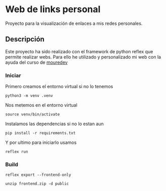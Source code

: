 # Web de links personal
Proyecto para la visualización de enlaces a mis redes personales.

## Descripción
Este proyecto ha sido realizado con el framework de python reflex que permite realizar webs.
Para ello he utilizado y personalizado mi web con la ayuda del curso de [mouredev](https://www.youtube.com/watch?v=n2YrGsXJC6Y)


### Iniciar
Primero creamos el entorno virtual si no lo tenemos
```
python3 -m venv .venv
```

Nos metemos en el entorno virtual
```
source venv/bin/activate
```

Instalamos las dependencias si no lo estan aun
```
pip install -r requirements.txt
```

Y por ultimo para iniciarlo usamos
```
reflex run
```

### Build
```
reflex export --frontend-only
```
```
unzip frontend.zip -d public
```